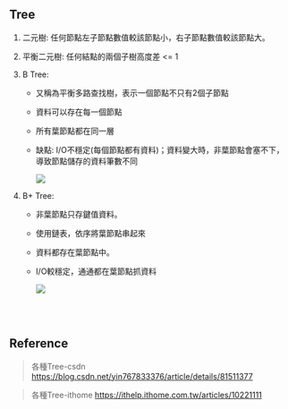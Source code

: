 ## Tree

1. 二元樹: 任何節點左子節點數值較該節點小，右子節點數值較該節點大。
2. 平衡二元樹: 任何結點的兩個子樹高度差 <= 1
3. B Tree: 
    * 又稱為平衡多路查找樹，表示一個節點不只有2個子節點
    * 資料可以存在每一個節點
    * 所有葉節點都在同一層
    * 缺點: I/O不穩定(每個節點都有資料)；資料變大時，非葉節點會塞不下，導致節點儲存的資料筆數不同

        <img src='https://img-blog.csdn.net/20160202204827368'>

        <br/>

4. B+ Tree:

    * 非葉節點只存鍵值資料。
    * 使用鏈表，依序將葉節點串起來
    * 資料都存在葉節點中。
    * I/O較穩定，通通都在葉節點抓資料

        <img src='https://img-blog.csdn.net/20160202205105560'>

<br/>

<br/>

## Reference

> 各種Tree-csdn https://blog.csdn.net/yin767833376/article/details/81511377

> 各種Tree-ithome https://ithelp.ithome.com.tw/articles/10221111

<br/>

<br/>
